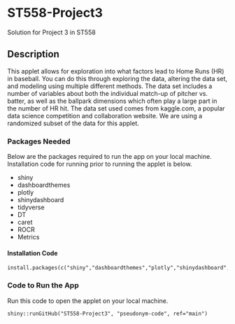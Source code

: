 # ST558-Project3
Solution for Project 3 in ST558

## Description
This applet allows for exploration into what factors lead to Home Runs (HR) in baseball. You can do this through exploring the data, altering the data set, and modeling using multiple different methods. The data set includes a number of variables about both the individual match-up of pitcher vs. batter, as well as the ballpark dimensions which often play a large part in the number of HR hit. The data set used comes from kaggle.com, a popular data science competition and collaboration website. We are using a randomized subset of the data for this applet.

### Packages Needed
Below are the packages required to run the app on your local machine. Installation code for running prior to running the applet is below.
* shiny
* dashboardthemes
* plotly
* shinydashboard
* tidyverse
* DT
* caret
* ROCR
* Metrics

#### Installation Code
```{r]
install.packages(c("shiny","dashboardthemes","plotly","shinydashboard","tidyverse","DT","caret","ROCR","Metrics"))
```

### Code to Run the App
Run this code to open the applet on your local machine.
```{r}
shiny::runGitHub("ST558-Project3", "pseudonym-code", ref="main")
```
